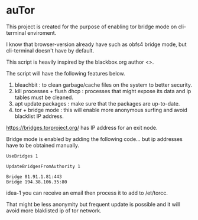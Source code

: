 # auTor

This project is created for the purpose of enabling tor bridge mode on cli-terminal enviroment. 

I know that browser-version already have such as obfs4 bridge mode, but cli-terminal doesn't have by default. 

This script is heavily inspired by the blackbox.org author <<gitrepo>>. 
  
The script will have the following features below.

1. bleachbit : to clean garbage/cache files on the system to better security.
2. kill processes + flush dhcp : processes that might expose its data and ip tables must be cleaned.
3. apt update packages : make sure that the packages are up-to-date. 
4. tor + bridge mode : this will enable more anonymous surfing and avoid blacklist IP address. 

https://bridges.torproject.org/ has IP address for an exit node. 



Bridge mode is enabled by adding the following code...
but ip addresses have to be obtained manually.

```
UseBridges 1

UpdateBridgesFromAuthority 1

Bridge 81.91.1.81:443
Bridge 194.38.106.35:80
```

idea-1 you can receive an email then process it to add to /et/torcc. 

That might be less anonymity but frequent update is possible and it will avoid more blaklisted ip of tor network.
